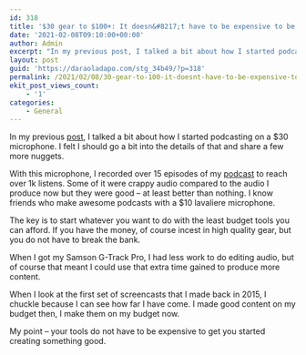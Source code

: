```yaml
---
id: 318
title: '$30 gear to $100+: It doesn&#8217;t have to be expensive to be good'
date: '2021-02-08T09:10:00+00:00'
author: Admin
excerpt: "In my previous post, I talked a bit about how I started podcasting on a $30 microphone. I felt I should go a bit into the details of that and share a few more nuggets.\nWith this microphone, I recorded over 15 episodes of my podcast to reach over 1k listens. Some of it were crappy audio compared to the audio I produce now but they were good - at least better than nothing. I know friends who make awesome podcasts with a $10 lavaliere microphone.\nThe key is to start whatever you want to do with the least budget tools you can afford. If you have the money, of course incest in high quality gear, but you do not have to break the bank.\nWhen I got my Samson G-Track Pro, I had less work to do editing audio, but of course that meant I could use that extra time gained to produce more content.\nWhen I look at the first set of screencasts that I made back in 2015, I chuckle because I can see how far I have come. I made good content on my budget then, I make them on my budget now.\n\_\nMy point - your tools do not have to be expensive to get you started creating something good."
layout: post
guid: 'https://daraoladapo.com/stg_34b49/?p=318'
permalink: /2021/02/08/30-gear-to-100-it-doesnt-have-to-be-expensive-to-be-good/
ekit_post_views_count:
    - '1'
categories:
    - General
---
```


In my previous [post](https://daraoladapo.com/grow-from-where-you-are/), I talked a bit about how I started podcasting on a $30 microphone. I felt I should go a bit into the details of that and share a few more nuggets.

With this microphone, I recorded over 15 episodes of my [podcast](http://anchor.fm/thisdevlife) to reach over 1k listens. Some of it were crappy audio compared to the audio I produce now but they were good – at least better than nothing. I know friends who make awesome podcasts with a $10 lavaliere microphone.

The key is to start whatever you want to do with the least budget tools you can afford. If you have the money, of course incest in high quality gear, but you do not have to break the bank.

When I got my Samson G-Track Pro, I had less work to do editing audio, but of course that meant I could use that extra time gained to produce more content.

When I look at the first set of screencasts that I made back in 2015, I chuckle because I can see how far I have come. I made good content on my budget then, I make them on my budget now.

My point – your tools do not have to be expensive to get you started creating something good.